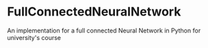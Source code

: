 # FullConnectedNeuralNetwork
An implementation for a full connected Neural Network in Python for university's course
